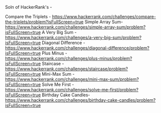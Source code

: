 Soln of HackerRank's - 

Compare the Triplets - https://www.hackerrank.com/challenges/compare-the-triplets/problem?isFullScreen=true
Simple Array Sum-      https://www.hackerrank.com/challenges/simple-array-sum/problem?isFullScreen=true
A Very Big Sum -       https://www.hackerrank.com/challenges/a-very-big-sum/problem?isFullScreen=true
Diagonal Difference - https://www.hackerrank.com/challenges/diagonal-difference/problem?isFullScreen=true
Plus Minus          - https://www.hackerrank.com/challenges/plus-minus/problem?isFullScreen=true
Staircase           - https://www.hackerrank.com/challenges/staircase/problem?isFullScreen=true
Mini-Max Sum -        https://www.hackerrank.com/challenges/mini-max-sum/problem?isFullScreen=true
Solve Me First -      https://www.hackerrank.com/challenges/solve-me-first/problem?isFullScreen=true
Birthday Cake Candles-https://www.hackerrank.com/challenges/birthday-cake-candles/problem?isFullScreen=true